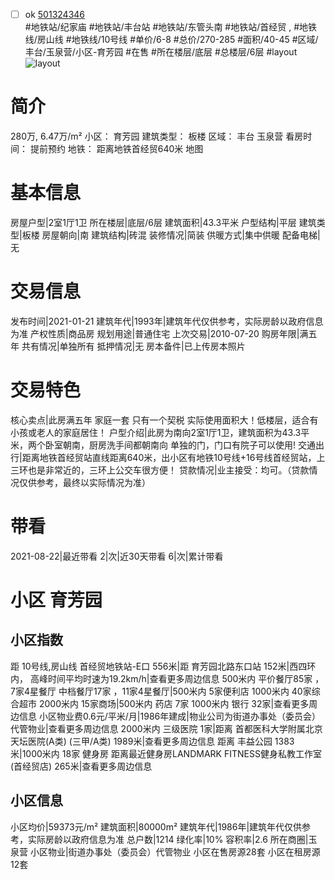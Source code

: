 - [ ] ok [501324346](https://bj.5i5j.com/ershoufang/501324346.html)  
 #地铁站/纪家庙 #地铁站/丰台站 #地铁站/东管头南 #地铁站/首经贸 ,  #地铁线/房山线 #地铁线/10号线
#单价/6-8 #总价/270-285 #面积/40-45   #区域/丰台/玉泉营/小区-育芳园 #在售 #所在楼层/底层 #总楼层/6层 #layout 
![layout](http://image2a.5i5j.com/bdir/layout/2d3d203485e1443ba34a4b0b9c5aeed4.jpg_P5.jpg) 
# 简介 
 280万,  6.47万/m² 
小区： 育芳园
建筑类型： 板楼
区域： 丰台 玉泉营
看房时间： 提前预约
地铁： 距离地铁首经贸640米 地图
# 基本信息 
 房屋户型|2室1厅1卫
所在楼层|底层/6层
建筑面积|43.3平米
户型结构|平层
建筑类型|板楼
房屋朝向|南
建筑结构|砖混
装修情况|简装
供暖方式|集中供暖
配备电梯|无
# 交易信息 
 发布时间|2021-01-21
建筑年代|1993年|建筑年代仅供参考，实际房龄以政府信息为准
产权性质|商品房
规划用途|普通住宅
上次交易|2010-07-20
购房年限|满五年
共有情况|单独所有
抵押情况|无
房本备件|已上传房本照片
# 交易特色 
 核心卖点|此房满五年 家庭一套 只有一个契税 实际使用面积大！低楼层，适合有小孩或老人的家庭居住！
户型介绍|此房为南向2室1厅1卫，建筑面积为43.3平米，两个卧室朝南，厨房洗手间都朝南向 单独的门，门口有院子可以使用!
交通出行|距离地铁首经贸站直线距离640米，出小区有地铁10号线+16号线首经贸站，上三环也是非常近的，三环上公交车很方便！
贷款情况|业主接受：均可。（贷款情况仅供参考，最终以实际情况为准）
# 带看 
 2021-08-22|最近带看	 2|次|近30天带看	 6|次|累计带看
# 小区 育芳园
## 小区指数 
 距 10号线,房山线 首经贸地铁站-E口 556米|距 育芳园北路东口站 152米|西四环内， 高峰时间平均时速为19.2km/h|查看更多周边信息
500米内 平价餐厅85家 ，7家4星餐厅
中档餐厅17家 ，11家4星餐厅|500米内 5家便利店
1000米内 40家综合超市
2000米内 15家商场|500米内 药店 7家
1000米内 银行 32家|查看更多周边信息
小区物业费0.6元/平米/月|1986年建成|物业公司为街道办事处（委员会）代管物业|查看更多周边信息
2000米内 三级医院 1家|距离 首都医科大学附属北京天坛医院(A类) (三甲/A类) 1989米|查看更多周边信息
距离 丰益公园 1383米|1000米内 18家 健身房
距离最近健身房LANDMARK FITNESS健身私教工作室(首经贸店) 265米|查看更多周边信息
## 小区信息 
 小区均价|59373元/m²
建筑面积|80000m²
建筑年代|1986年|建筑年代仅供参考，实际房龄以政府信息为准
总户数|1214
绿化率|10%
容积率|2.6
所在商圈|玉泉营
小区物业|街道办事处（委员会）代管物业
小区在售房源28套
小区在租房源12套

